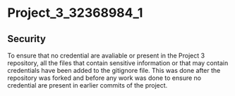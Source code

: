 # Project_3_32368984_1

## Security
To ensure that no credential are avaliable or present in the Project 3 repository, all the files that contain sensitive information or that may contain credentials have been added to the gitignore file. This was done after the repository was forked and before any work was done to ensure no credential are present in earlier commits of the project.
